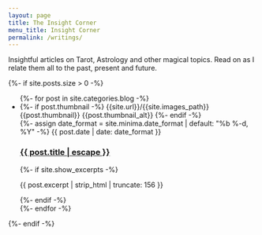 ```yaml
---
layout: page
title: The Insight Corner
menu_title: Insight Corner
permalink: /writings/
---
```

<p>Insightful articles on Tarot, Astrology and other magical topics. Read on as I relate them all to the past, present and future.</p>

{%- if site.posts.size > 0 -%}

<ul class="post-list"  markdown=1>
    {%- for post in site.categories.blog -%}
    <li class="post-preview">
    {%- if post.thumbnail -%}
        <span class="thumbnail_url hidden">{{site.url}}/{{site.images_path}}{{post.thumbnail}}</span>
        <span class="thumbnail_alt hidden">{{post.thumbnail_alt}}</span>
    {%- endif -%}     
        <div class="post-preview-text">
        {%- assign date_format = site.minima.date_format | default: "%b %-d, %Y" -%}
        <span class="post-meta">{{ post.date | date: date_format }}</span>
        <h3>
            <a class="post-link" href="{{ post.url | relative_url }}">
            {{ post.title | escape }}
            </a>
        </h3>
        {%- if site.show_excerpts -%}
            <p>{{ post.excerpt | strip_html | truncate: 156 }}</p>
        {%- endif -%}
        </div>
    </li>
    {%- endfor -%}
</ul>

<!-- <p class="rss-subscribe">subscribe <a href="{{ "/feed.xml" | relative_url }}">via RSS</a></p> -->
{%- endif -%}